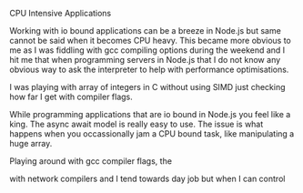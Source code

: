 CPU Intensive Applications

Working with io bound applications can be a breeze in Node.js but same cannot be said when it becomes CPU heavy. 
This became more obvious to me as I was fiddling with gcc compiling options during the weekend and I hit me that when programming servers in Node.js that I do not know any obvious way to ask the interpreter to help with performance optimisations.

I was playing with array of integers in C without using SIMD just checking how far I get with compiler flags.


While programming applications that are io bound in Node.js you feel like a king. The async await model is really easy to use. The issue is what happens when you occassionally jam a CPU bound task, like manipulating a huge array.

Playing around with gcc compiler flags, the

with network compilers and I tend towards day job but when I can control